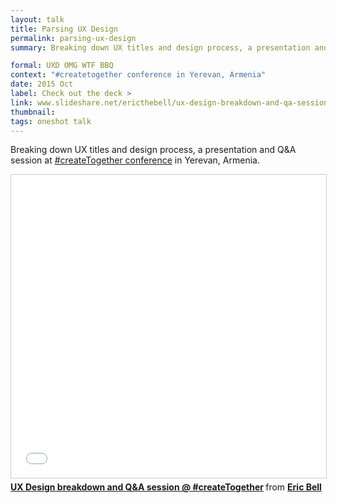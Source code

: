 ```yaml
---
layout: talk
title: Parsing UX Design
permalink: parsing-ux-design
summary: Breaking down UX titles and design process, a presentation and Q&A session at <a href="https://href.li/?http://www.createtogether.am/">#createTogether conference</a> in Yerevan, Armenia.

formal: UXD OMG WTF BBQ
context: "#createtogether conference in Yerevan, Armenia"
date: 2015 Oct
label: Check out the deck >
link: www.slideshare.net/ericthebell/ux-design-breakdown-and-qa-session-createtogether
thumbnail: 
tags: oneshot talk
---
```


Breaking down UX titles and design process, a presentation and Q&A session at <a href="https://href.li/?http://www.createtogether.am/">#createTogether conference</a> in Yerevan, Armenia.

<iframe src="//www.slideshare.net/slideshow/embed_code/key/JnXaSzFU2SqRox" width="595" height="485" frameborder="0" marginwidth="0" marginheight="0" scrolling="no" style="border:1px solid #CCC; border-width:1px; margin-bottom:5px; max-width: 100%;" allowfullscreen> </iframe> <div style="margin-bottom:5px"> <strong> <a href="//www.slideshare.net/ericthebell/ux-design-breakdown-and-qa-session-createtogether" title="UX Design breakdown and Q&amp;A session @ #createTogether" target="_blank">UX Design breakdown and Q&amp;A session @ #createTogether</a> </strong> from <strong><a href="//www.slideshare.net/ericthebell" target="_blank">Eric Bell</a></strong> </div>